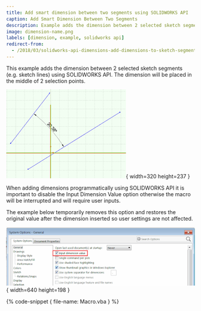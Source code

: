 ```yaml
---
title: Add smart dimension between two segments using SOLIDWORKS API
caption: Add Smart Dimension Between Two Segments
description: Example adds the dimension between 2 selected sketch segments
image: dimension-name.png
labels: [dimension, example, solidworks api]
redirect-from:
  - /2018/03/solidworks-api-dimensions-add-dimensions-to-sketch-segment.html
---
```

This example adds the dimension between 2 selected sketch segments (e.g. sketch lines) using SOLIDWORKS API. The dimension will be placed in the middle of 2 selection points.  

![Dimension with name](dimension-name.png){ width=320 height=237 }

When adding dimensions programmatically using SOLIDWORKS API it is important to disable the Input Dimension Value option otherwise the macro will be interrupted and will require user inputs.

The example below temporarily removes this option and restores the original value after the dimension inserted so user settings are not affected.  

![Option to input dimension value on creation](input-dimension-value-option.png){ width=640 height=198 }

{% code-snippet { file-name: Macro.vba } %}
